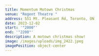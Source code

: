 ```yaml
---
title: Momentum Motown Christmas
venue: "Regent Theatre "
address: 551 Mt. Pleasant Rd, Toronto, ON
date: 2023-12-02
start: '"2000"'
end: '"2200"'
description: A motown christmas show!
image: /images/uploads/img_2422.jpeg
imagePosition: object-center
---
```

